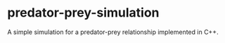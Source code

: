 # predator-prey-simulation
A simple simulation for a predator-prey relationship implemented in C++.
